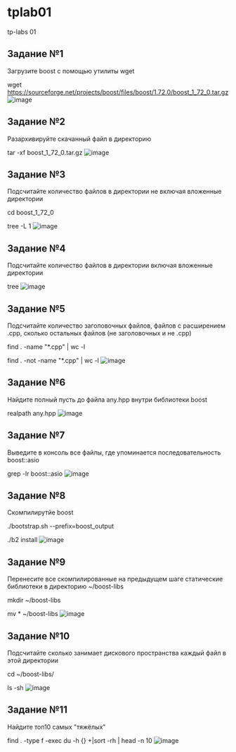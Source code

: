 # tplab01
tp-labs 01
## Задание №1
Загрузите boost с помощью утилиты wget

wget https://sourceforge.net/projects/boost/files/boost/1.72.0/boost_1_72_0.tar.gz
![image](https://user-images.githubusercontent.com/116309607/222498633-5224ba9e-1bcf-4a1c-a2bc-cb4776888802.png)

## Задание №2
Разархивируйте скачанный файл в директорию

tar -xf boost_1_72_0.tar.gz
![image](https://user-images.githubusercontent.com/116309607/222499256-cd1e8549-7f6a-48b4-b8a1-321befbd9168.png)

## Задание №3
Подсчитайте количество файлов в директории не включая вложенные директории

cd boost_1_72_0

tree -L 1
![image](https://user-images.githubusercontent.com/116309607/222499562-e8b8f8fd-dd78-425a-b65f-8e1b234091f9.png)


## Задание №4
Подсчитайте количество файлов в директории включая вложенные директории

tree
![image](https://user-images.githubusercontent.com/116309607/222499849-a75711ff-7fdd-46e6-9e8e-49b1e89a2c83.png)

## Задание №5
Подсчитайте количество заголовочных файлов, файлов с расширением .cpp, сколько остальных файлов (не заголовочных и не .cpp)

find . -name "*.cpp" | wc -l

find . -not -name "*.cpp" | wc -l
![image](https://user-images.githubusercontent.com/116309607/222500003-24824e6e-ec1d-464a-8a49-0c3feb157274.png)

## Задание №6
Найдите полный пусть до файла any.hpp внутри библиотеки boost

realpath any.hpp
![image](https://user-images.githubusercontent.com/116309607/222500472-30dea81f-9765-4a3f-b582-c32983e8471c.png)

## Задание №7
Выведите в консоль все файлы, где упоминается последовательность boost::asio

grep -lr boost::asio
![image](https://user-images.githubusercontent.com/116309607/222500642-09b6b200-b4f9-424b-a63c-42dee4a4d5f4.png)


## Задание №8
Скомпилирутйе boost

./bootstrap.sh --prefix=boost_output

./b2 install
![image](https://user-images.githubusercontent.com/116309607/222500846-90ddcab7-5b8b-469e-a693-3137903b21ec.png)

## Задание №9
Перенесите все скомпилированные на предыдущем шаге статические библиотеки в директорию ~/boost-libs

mkdir ~/boost-libs

mv * ~/boost-libs
![image](https://user-images.githubusercontent.com/116309607/222501037-3d6a8f3e-cf8e-4cb6-a016-1024f4ffb49b.png)

## Задание №10
Подсчитайте сколько занимает дискового пространства каждый файл в этой директории

cd ~/boost-libs/

ls -sh
![image](https://user-images.githubusercontent.com/116309607/222501254-29769a9f-bc49-4247-91e9-cfee96162ea1.png)

## Задание №11
Найдите топ10 самых "тяжёлых"

find . -type f -exec du -h {} +|sort -rh | head -n 10
![image](https://user-images.githubusercontent.com/116309607/222501574-6b6c3740-3fb0-4cb5-b0ed-273cf6f95326.png)
